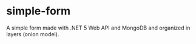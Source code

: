 # simple-form
A simple form made with .NET 5 Web API and MongoDB and organized in layers (onion model). 
